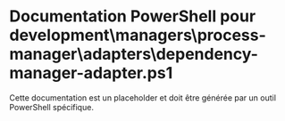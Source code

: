 # Documentation PowerShell pour development\managers\process-manager\adapters\dependency-manager-adapter.ps1

Cette documentation est un placeholder et doit être générée par un outil PowerShell spécifique.
